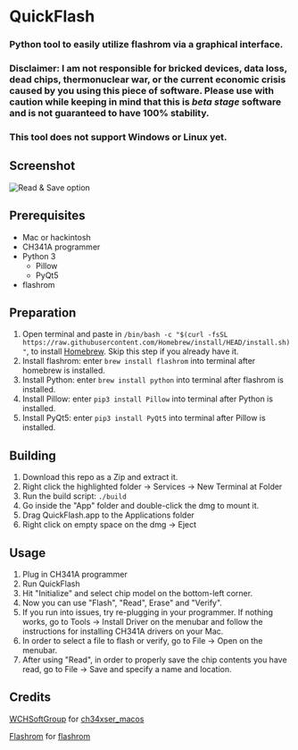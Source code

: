 # QuickFlash
### Python tool to easily utilize flashrom via a graphical interface. 

### Disclaimer: I am not responsible for bricked devices, data loss, dead chips, thermonuclear war, or the current economic crisis caused by you using this piece of software. Please use with caution while keeping in mind that this is *beta stage* software and is not guaranteed to have 100% stability. 
### This tool does not support Windows or Linux yet.

## Screenshot
<picture>
  <source media="(prefers-color-scheme: dark)" srcset="https://github.com/RestlessGoose/QuickFlash/blob/main/Extra/Screenshots/dark.png?raw=true">
  <source media="(prefers-color-scheme: light)" srcset="https://github.com/RestlessGoose/QuickFlash/blob/main/Extra/Screenshots/light.png?raw=true">
  <img alt="Read & Save option">
</picture>


Prerequisites
-------------
- Mac or hackintosh
- CH341A programmer
- Python 3
    - Pillow
    - PyQt5
- flashrom

Preparation
-----------
1. Open terminal and paste in `/bin/bash -c "$(curl -fsSL https://raw.githubusercontent.com/Homebrew/install/HEAD/install.sh)"`, to install [Homebrew](https://brew.sh/). Skip this step if you already have it.
2. Install flashrom: enter `brew install flashrom` into terminal after homebrew is installed.
3. Install Python: enter `brew install python` into terminal after flashrom is installed.
4. Install Pillow: enter `pip3 install Pillow` into terminal after Python is installed.
5. Install PyQt5: enter `pip3 install PyQt5` into terminal after Pillow is installed.

Building
--------
1. Download this repo as a Zip and extract it.
2. Right click the highlighted folder -> Services -> New Terminal at Folder
3. Run the build script: `./build`
4. Go inside the "App" folder and double-click the dmg to mount it.
5. Drag QuickFlash.app to the Applications folder
6. Right click on empty space on the dmg -> Eject

Usage
-----
1. Plug in CH341A programmer
2. Run QuickFlash
3. Hit "Initialize" and select chip model on the bottom-left corner.
4. Now you can use "Flash", "Read", Erase" and "Verify".
5. If you run into issues, try re-plugging in your programmer. If nothing works, go to Tools -> Install Driver on the menubar and follow the instructions for installing CH341A drivers on your Mac.
6. In order to select a file to flash or verify, go to File -> Open on the menubar.
7. After using "Read", in order to properly save the chip contents you have read, go to File -> Save and specify a name and location.

Credits
-------
[WCHSoftGroup](https://github.com/WCHSoftGroup) for [ch34xser_macos](https://github.com/WCHSoftGroup/ch34xser_macos)

[Flashrom](https://www.flashrom.org/Flashrom) for [flashrom](https://github.com/flashrom/flashrom)
